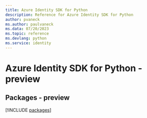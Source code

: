```yaml
---
title: Azure Identity SDK for Python
description: Reference for Azure Identity SDK for Python
author: pvaneck
ms.author: paulvaneck
ms.data: 07/20/2023
ms.topic: reference
ms.devlang: python
ms.service: identity
---
```

# Azure Identity SDK for Python - preview
## Packages - preview
[!INCLUDE [packages](identity-index.md)]